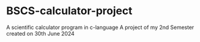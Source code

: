 # BSCS-calculator-project
A scientific calculator program in c-language 
A project of my 2nd Semester created on 30th June 2024
